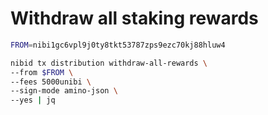# Withdraw all staking rewards



```bash
FROM=nibi1gc6vpl9j0ty8tkt53787zps9ezc70kj88hluw4

nibid tx distribution withdraw-all-rewards \
--from $FROM \
--fees 5000unibi \
--sign-mode amino-json \
--yes | jq
```

